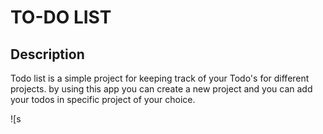 # TO-DO LIST



## Description

Todo list is a simple project for keeping track of your Todo's for different projects. by using this app you can create a new project
and you can add your todos in specific project of your choice.

![s
